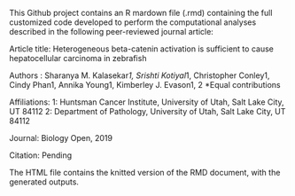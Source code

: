 
This Github project contains an R mardown file (.rmd) containing the full customized code developed to perform the computational analyses described in the following peer-reviewed journal article:

Article title: Heterogeneous beta-catenin activation is sufficient to cause hepatocellular carcinoma in zebrafish

Authors : Sharanya M. Kalasekar*1, Srishti Kotiyal*1, Christopher Conley1, Cindy Phan1, Annika Young1, Kimberley J. Evason1, 2 *Equal contributions

Affiliations:
1: Huntsman Cancer Institute, University of Utah, Salt Lake City, UT 84112
2: Department of Pathology, University of Utah, Salt Lake City, UT 84112

Journal: Biology Open, 2019

Citation: Pending

The HTML file contains the knitted version of the RMD document, with the generated outputs. 
